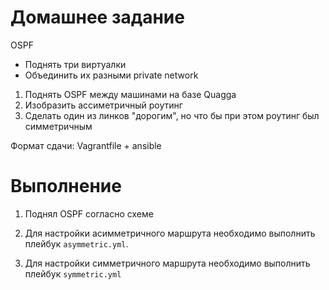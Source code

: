 # Домашнее задание
 OSPF
- Поднять три виртуалки
- Объединить их разными private network
1. Поднять OSPF между машинами на базе Quagga
2. Изобразить ассиметричный роутинг
3. Сделать один из линков "дорогим", но что бы при этом роутинг был симметричным

Формат сдачи:
Vagrantfile + ansible 


# Выполнение
1. Поднял OSPF согласно схеме

2. Для настройки асимметричного маршрута необходимо выполнить плейбук `asymmetric.yml`.

3. Для настройки симметричного маршрута необходимо выполнить плейбук `symmetric.yml`


